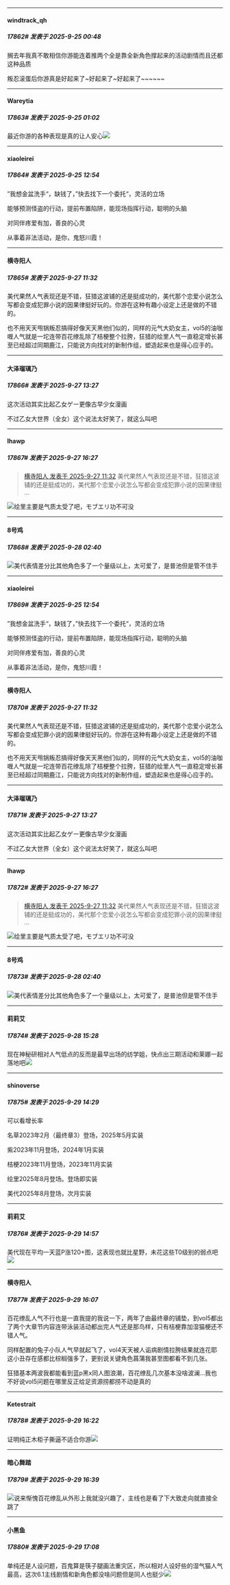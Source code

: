 ﻿
*****

####  windtrack_qh  
##### 17862#       发表于 2025-9-25 00:48

搁去年我真不敢相信你游能连着推两个全是靠全新角色撑起来的活动剧情而且还都这种品质

叛忍滚蛋后你游真是好起来了~好起来了~好起来了~~~~~~


*****

####  Wareytia  
##### 17863#       发表于 2025-9-25 01:02

最近你游的各种表现是真的让人安心<img src="https://static.stage1st.com/image/smiley/face2017/075.png" referrerpolicy="no-referrer">


*****

####  xiaoleirei  
##### 17864#       发表于 2025-9-25 12:54

”我想金盆洗手“，缺钱了，”快去找下一个委托“，灵活的立场

能够预测怪盗的行动，提前布置陷阱，能现场指挥行动，聪明的头脑

对同伴疼爱有加，善良的心灵

从事着非法活动，是你，鬼怒川霞！


*****

####  横寺阳人  
##### 17865#       发表于 2025-9-27 11:32

美代果然人气表现还是不错，狂猎这波铺的还是挺成功的，美代那个恋爱小说怎么写都会变成犯罪小说的因果律挺好玩的。你游在这种有趣小设定上还是做的不错的。

也不用天天甩锅叛忍搞得好像天天黑他们似的，同样的元气大奶女主，vol5的油咖喱人气就是一坨连带百花缭乱除了桔梗整个拉胯，狂猎的绘里人气一直稳定增长甚至已经超过同期鹿江，只能说方向找对的新制作组，塑造起来也是得心应手的。


*****

####  大泽瑠璃乃  
##### 17866#       发表于 2025-9-27 13:27

这次活动其实比起乙女ゲー更像古早少女漫画

不过乙女大世界（全女）这个说法太好笑了，就这么叫吧


*****

####  lhawp  
##### 17867#       发表于 2025-9-27 16:27

<blockquote><a href="httphttps://stage1st.com/2b/forum.php?mod=redirect&amp;goto=findpost&amp;pid=68495672&amp;ptid=1986197" target="_blank">横寺阳人 发表于 2025-9-27 11:32</a>
美代果然人气表现还是不错，狂猎这波铺的还是挺成功的，美代那个恋爱小说怎么写都会变成犯罪小说的因果律挺 ...</blockquote>
<img src="https://static.stage1st.com/image/smiley/face2017/067.png" referrerpolicy="no-referrer">绘里主要是气质太受了吧，モブエリ功不可没


*****

####  8号鸡  
##### 17868#       发表于 2025-9-28 02:40

<img src="https://static.stage1st.com/image/smiley/face2017/049.png" referrerpolicy="no-referrer">美代表情差分比其他角色多了一个量级以上，太可爱了，是普池但是管不住手


*****

####  xiaoleirei  
##### 17869#       发表于 2025-9-25 12:54

”我想金盆洗手“，缺钱了，”快去找下一个委托“，灵活的立场

能够预测怪盗的行动，提前布置陷阱，能现场指挥行动，聪明的头脑

对同伴疼爱有加，善良的心灵

从事着非法活动，是你，鬼怒川霞！

*****

####  横寺阳人  
##### 17870#       发表于 2025-9-27 11:32

美代果然人气表现还是不错，狂猎这波铺的还是挺成功的，美代那个恋爱小说怎么写都会变成犯罪小说的因果律挺好玩的。你游在这种有趣小设定上还是做的不错的。

也不用天天甩锅叛忍搞得好像天天黑他们似的，同样的元气大奶女主，vol5的油咖喱人气就是一坨连带百花缭乱除了桔梗整个拉胯，狂猎的绘里人气一直稳定增长甚至已经超过同期鹿江，只能说方向找对的新制作组，塑造起来也是得心应手的。

*****

####  大泽瑠璃乃  
##### 17871#       发表于 2025-9-27 13:27

这次活动其实比起乙女ゲー更像古早少女漫画

不过乙女大世界（全女）这个说法太好笑了，就这么叫吧

*****

####  lhawp  
##### 17872#       发表于 2025-9-27 16:27

<blockquote><a href="httphttps://stage1st.com/2b/forum.php?mod=redirect&amp;goto=findpost&amp;pid=68495672&amp;ptid=1986197" target="_blank">横寺阳人 发表于 2025-9-27 11:32</a>
美代果然人气表现还是不错，狂猎这波铺的还是挺成功的，美代那个恋爱小说怎么写都会变成犯罪小说的因果律挺 ...</blockquote>
<img src="https://static.stage1st.com/image/smiley/face2017/067.png" referrerpolicy="no-referrer">绘里主要是气质太受了吧，モブエリ功不可没

*****

####  8号鸡  
##### 17873#       发表于 2025-9-28 02:40

<img src="https://static.stage1st.com/image/smiley/face2017/049.png" referrerpolicy="no-referrer">美代表情差分比其他角色多了一个量级以上，太可爱了，是普池但是管不住手

*****

####  莉莉艾  
##### 17874#       发表于 2025-9-28 15:28

现在神秘研相对人气低点的反而是最早出场的纺学姐，快点出三期活动和莱娜一起落地吧<img src="https://static.stage1st.com/image/smiley/face2017/143.png" referrerpolicy="no-referrer">


*****

####  shinoverse  
##### 17875#       发表于 2025-9-29 14:29

可以看增长率

名草2023年2月（最终章3）登场，2025年5月实装

紫2023年11月登场，2024年1月实装

桔梗2023年11月登场，2023年11月实装

绘里2025年8月登场。登场即实装

美代2025年8月登场，次月实装


*****

####  莉莉艾  
##### 17876#       发表于 2025-9-29 14:57

美代现在平均一天蓝P涨120+图，这表现也就比星野，未花这些T0级别的弱点吧<img src="https://static.stage1st.com/image/smiley/face2017/143.png" referrerpolicy="no-referrer">


*****

####  横寺阳人  
##### 17877#       发表于 2025-9-29 16:07

百花缭乱人气不行也是一直我提的我说一下，两年了由最终章的铺垫，到vol5都出了两个大章节内容连带泳装活动都出完人气还是那鸟样，只有桔梗靠加湿猫梗还不错人气。

同样配置的兔子小队人气早就起飞了，vol4天天被人诟病剧情拉胯结果就连花耶这小丑存在感都比棕榈强多了，更别说关键角色菖蒲我甚至图都看不到几张。

狂猎基本两波我都能看到蓝p黑x同人图浪潮，百花缭乱几次基本没啥波澜…我也不好说vol5问题在哪里反正给足资源捞都捞不动是真的


*****

####  Ketestrait  
##### 17878#       发表于 2025-9-29 16:22

证明纯正木柜子撕逼不适合你游<img src="https://static.stage1st.com/image/smiley/face2017/067.png" referrerpolicy="no-referrer">


*****

####  暗心舞踏  
##### 17879#       发表于 2025-9-29 16:39

<img src="https://static.stage1st.com/image/smiley/face2017/067.png" referrerpolicy="no-referrer">说来惭愧百花缭乱从外形上我就没兴趣了，主线也是看了下大致走向就直接全跳了


*****

####  小黑鱼  
##### 17880#       发表于 2025-9-29 17:08

单纯还是人设问题，百鬼算是筷子腿画法重灾区，所以相对人设好些的湿气猫人气最高，这次6.1主线剧情和新角色都没啥问题但是同人也挺少<img src="https://static.stage1st.com/image/smiley/face2017/001.png" referrerpolicy="no-referrer">

